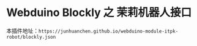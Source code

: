 # Webduino Blockly 之 茉莉机器人接口

本插件地址：`https://junhuanchen.github.io/webduino-module-itpk-robot/blockly.json`

